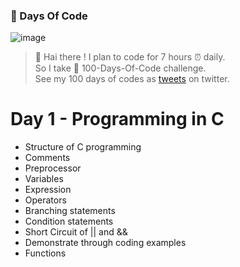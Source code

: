 ### 💯 Days Of Code
![image](https://user-images.githubusercontent.com/53254307/113808702-35431c80-9784-11eb-8c6f-0c8136355973.png)
> 👋 Hai there ! 
> I plan to code for 7 hours ⏰ daily.<br/>
> So I take 💯 100-Days-Of-Code challenge.<br/>
> See my 100 days of codes as [tweets](https://twitter.com/SelvaLa97822932) on twitter.<br/>
# **Day 1 - Programming in C**
- Structure of C programming
- Comments
- Preprocessor
- Variables
- Expression
- Operators
- Branching statements
- Condition statements
- Short Circuit of || and &&
- Demonstrate through coding examples 
- Functions
